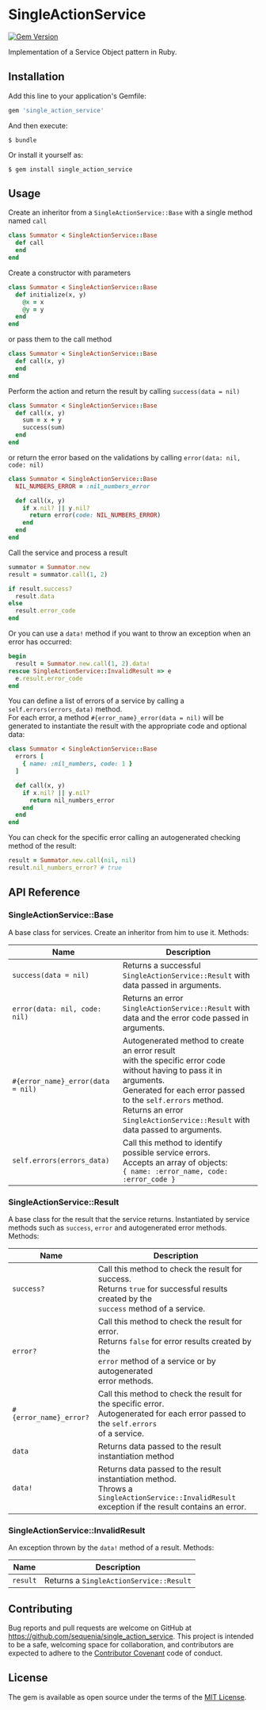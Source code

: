 # SingleActionService

[![Gem Version](https://badge.fury.io/rb/single_action_service.svg)](https://rubygems.org/gems/single_action_service)

Implementation of a Service Object pattern in Ruby.

## Installation

Add this line to your application's Gemfile:

```ruby
gem 'single_action_service'
```

And then execute:

    $ bundle

Or install it yourself as:

    $ gem install single_action_service

## Usage

Create an inheritor from a `SingleActionService::Base` with a single method named `call`

```ruby
class Summator < SingleActionService::Base
  def call
  end
end
```

Create a constructor with parameters

```ruby
class Summator < SingleActionService::Base
  def initialize(x, y)
    @x = x
    @y = y
  end
end
```

or pass them to the call method

```ruby
class Summator < SingleActionService::Base
  def call(x, y)
  end
end
```

Perform the action and return the result by calling `success(data = nil)`

```ruby
class Summator < SingleActionService::Base
  def call(x, y)
    sum = x + y
    success(sum)
  end
end
```

or return the error based on the validations by calling `error(data: nil, code: nil)`

```ruby
class Summator < SingleActionService::Base
  NIL_NUMBERS_ERROR = :nil_numbers_error

  def call(x, y)
    if x.nil? || y.nil?
      return error(code: NIL_NUMBERS_ERROR)
    end
  end
end
```

Call the service and process a result

```ruby
summator = Summator.new
result = summator.call(1, 2)

if result.success?
  result.data
else
  result.error_code
end
```

Or you can use a `data!` method if you want to throw an exception when an error has occurred:

```ruby
begin
  result = Summator.new.call(1, 2).data!
rescue SingleActionService::InvalidResult => e
  e.result.error_code
end
```

You can define a list of errors of a service by calling a `self.errors(errors_data)` method.<br/>For each error, a method `#{error_name}_error(data = nil)` will be generated to instantiate the result with the appropriate code and optional data:

```ruby
class Summator < SingleActionService::Base
  errors [
    { name: :nil_numbers, code: 1 }
  ]

  def call(x, y)
    if x.nil? || y.nil?
      return nil_numbers_error
    end
  end
end
```

You can check for the specific error calling an autogenerated checking method of the result:

```ruby
result = Summator.new.call(nil, nil)
result.nil_numbers_error? # true
```

## API Reference

### SingleActionService::Base

A base class for services. Create an inheritor from him to use it. Methods:

Name                             |Description
---------------------------------|-----------
`success(data = nil)`            |Returns a successful `SingleActionService::Result` with<br/>data passed in arguments.
`error(data: nil, code: nil)`    |Returns an error `SingleActionService::Result` with<br/> data and the error code passed in arguments.
`#{error_name}_error(data = nil)`|Autogenerated method to create an error result <br/>with the specific error code<br/>without having to pass it in arguments.<br/>Generated for each error passed to the `self.errors` method.<br/>Returns an error `SingleActionService::Result` with<br/> data passed to arguments.
`self.errors(errors_data)`       |Call this method to identify possible service errors.<br/>Accepts an array of objects:<br/>`{ name: :error_name, code: :error_code }`

### SingleActionService::Result

A base class for the result that the service returns. Instantiated by service methods such as `success`, `error` and autogenerated error methods. Methods:

Name                  |Description
----------------------|-----------
`success?`            |Call this method to check the result for success.<br/>Returns `true` for successful results created by the<br/>`success` method of a service.
`error?`              |Call this method to check the result for error.<br/>Returns `false` for error results created by the<br/>`error` method of a service or by autogenerated<br/> error methods.
`#{error_name}_error?`|Call this method to check the result for the specific error.<br/>Autogenerated for each error passed to the `self.errors`<br/> of a service.
`data`                |Returns data passed to the result instantiation method
`data!`               |Returns data passed to the result instantiation method.<br/>Throws a `SingleActionService::InvalidResult`<br/>exception if the result contains an error.

### SingleActionService::InvalidResult

An exception thrown by the `data!` method of a result. Methods:

Name        |Description
------------|-----------
`result`    |Returns a `SingleActionService::Result`

## Contributing

Bug reports and pull requests are welcome on GitHub at https://github.com/sequenia/single_action_service. This project is intended to be a safe, welcoming space for collaboration, and contributors are expected to adhere to the [Contributor Covenant](http://contributor-covenant.org) code of conduct.

## License

The gem is available as open source under the terms of the [MIT License](https://opensource.org/licenses/MIT).
